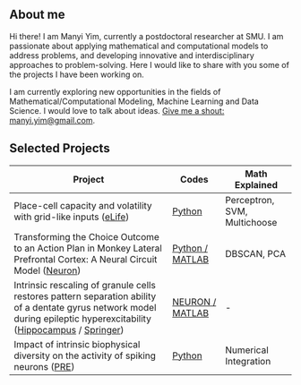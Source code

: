 ## About me

Hi there! I am Manyi Yim, currently a postdoctoral researcher at SMU. I am passionate about applying mathematical and computational models to address problems, and developing innovative and interdisciplinary approaches to problem-solving. Here I would like to share with you some of the projects I have been working on.

I am currently exploring new opportunities in the fields of Mathematical/Computational Modeling, Machine Learning and Data Science. I would love to talk about ideas. [Give me a shout: manyi.yim@gmail.com](manyi.yim@gmail.com).


## Selected Projects

| Project | Codes | Math Explained |
| ----------- | ----------- | ----------- |
| Place-cell capacity and volatility with grid-like inputs ([eLife](https://elifesciences.org/articles/62702)) | [Python](https://github.com/myyim/placecellperceptron) | Perceptron, SVM, Multichoose |
| Transforming the Choice Outcome to an Action Plan in Monkey Lateral Prefrontal Cortex: A Neural Circuit Model ([Neuron](https://www.sciencedirect.com/science/article/pii/S0896627319304854)) | [Python / MATLAB](https://github.com/myyim/LPFC) | DBSCAN, PCA |
| Intrinsic rescaling of granule cells restores pattern separation ability of a dentate gyrus network model during epileptic hyperexcitability ([Hippocampus](https://onlinelibrary.wiley.com/doi/abs/10.1002/hipo.22373) / [Springer](https://link.springer.com/chapter/10.1007/978-3-319-99103-0_23))| [NEURON / MATLAB](https://github.com/myyim/DG_pattern_separation) | - |
| Impact of intrinsic biophysical diversity on the activity of spiking neurons ([PRE](https://journals.aps.org/pre/abstract/10.1103/PhysRevE.87.032710)) | [Python](https://github.com/myyim/LIF) | Numerical Integration |

